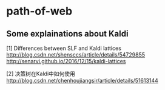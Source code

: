 # path-of-web

## Some explainations about Kaldi

[1] Differences between SLF and Kaldi lattices  
http://blog.csdn.net/shensccs/article/details/54729855  
http://senarvi.github.io/2016/12/15/kaldi-lattices  

[2] 决策树在Kaldi中如何使用  
http://blog.csdn.net/chenhoujiangsir/article/details/51613144  
